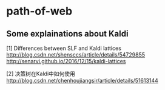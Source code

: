 # path-of-web

## Some explainations about Kaldi

[1] Differences between SLF and Kaldi lattices  
http://blog.csdn.net/shensccs/article/details/54729855  
http://senarvi.github.io/2016/12/15/kaldi-lattices  

[2] 决策树在Kaldi中如何使用  
http://blog.csdn.net/chenhoujiangsir/article/details/51613144  
